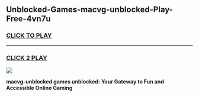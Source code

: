 
## Unblocked-Games-macvg-unblocked-Play-Free-4vn7u
<h3>
<a href="https://premium76.site?title=macvg-unblocked&ref=21A">CLICK TO PLAY</a></h3>
<hr>

<h3>
<a href="https://premium76.site?title=macvg-unblocked&ref=21A">CLICK 2 PLAY</a>
  
</h3>

<a href="https://premium76.site?title=macvg-unblocked&ref=21A"><img src="https://clearcache.store/games.png"></a>


**macvg-unblocked games unblocked: Your Gateway to Fun and Accessible Online Gaming**
